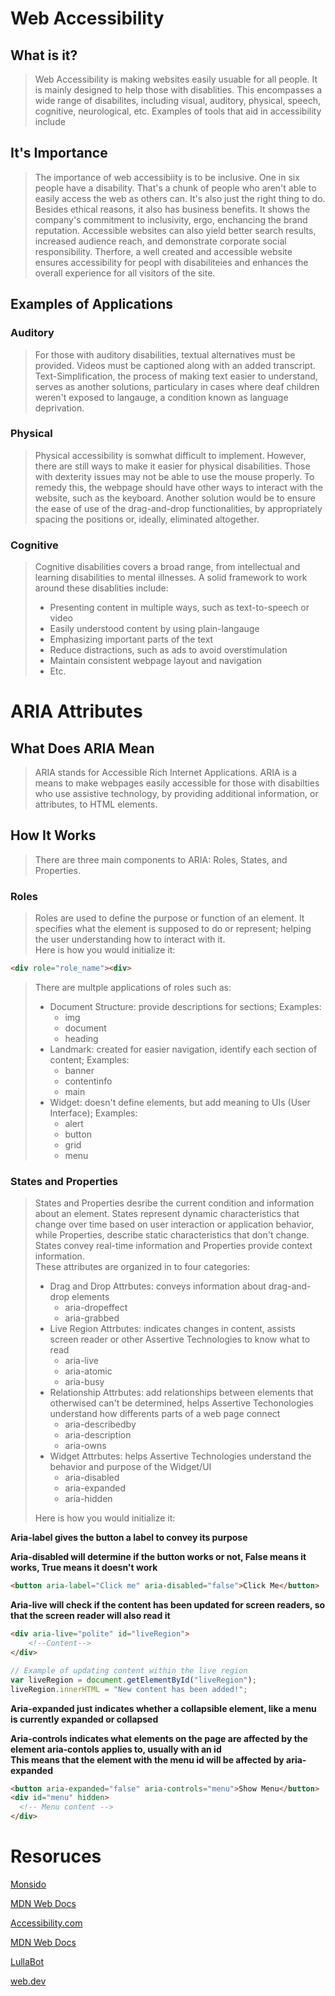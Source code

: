 # Web Accessibility
## What is it?
> Web Accessibility is making websites easily usuable for all people. It is mainly designed to help those with disablities. This encompasses a wide range of disabilites, including visual, auditory, physical, speech, cognitive, neurological, etc. Examples of tools that aid in accessibility include

## It's Importance
> The importance of web accessibiity is to be inclusive. One in six people have a disability. That's a chunk of people who aren't able to easily access the web as others can. It's also just the right thing to do. Besides ethical reasons, it also has business benefits. It shows the company's commitment to inclusivity, ergo, enchancing the brand reputation. Accessible websites can also yield better search results, increased audience reach, and demonstrate corporate social responsibility. Therfore, a well created and accessible website ensures accessibility for peopl with disabiliteies and enhances the overall experience for all visitors of the site.

## Examples of Applications
### Auditory
> For those with auditory disabilities, textual alternatives must be provided. Videos must be captioned along with an added transcript. Text-Simplification, the process of making text easier to understand, serves as another solutions, particulary in cases where deaf children weren't exposed to langauge, a condition known as language deprivation.

### Physical
> Physical accessibility is somwhat difficult to implement. However, there are still ways to make it easier for physical disabilities. Those with dexterity issues may not be able to use the mouse properly. To remedy this, the webpage should have other ways to interact with the website, such as the keyboard. Another solution would be to ensure the ease of use of the drag-and-drop functionalities, by appropriately spacing the positions or, ideally, eliminated altogether.

### Cognitive
> Cognitive disabilities covers a broad range, from intellectual and learning disabilities to mental illnesses. A solid framework to work around these disablities include:
> - Presenting content in multiple ways, such as text-to-speech or video
> - Easily understood content by using plain-langauge
> - Emphasizing important parts of the text
> - Reduce distractions, such as ads to avoid overstimulation
> - Maintain consistent webpage layout and navigation
> - Etc.

# ARIA Attributes
## What Does ARIA Mean
> ARIA stands for Accessible Rich Internet Applications. ARIA is a means to make webpages easily accessible for those with disabilties who use assistive technology, by providing additional information, or attributes, to HTML elements.

## How It Works
> There are three main components to ARIA: Roles, States, and Properties.

### Roles
> Roles are used to define the purpose or function of an element. It specifies what the element is supposed to do or represent; helping the user understanding how to interact with it.\
Here is how you would initialize it:
```html
<div role="role_name"><div>
```
> There are multple applications of roles such as:
> - Document Structure: provide descriptions for sections; Examples:
>   - img
>   - document 
>   - heading 
> - Landmark: created for easier navigation, identify each section of content; Examples:
>   - banner
>   - contentinfo
>   - main
> - Widget: doesn't define elements, but add meaning to UIs (User Interface); Examples:
>   - alert
>   - button
>   - grid
>   - menu

### States and Properties
> States and Properties desribe the current condition and information about an element. States represent dynamic characteristics that change over time based on user interaction or application behavior, while Properties, describe static characteristics that don't change. States convey real-time information and Properties provide context information. \
These attributes are organized in to four categories:
> - Drag and Drop Attrbutes: conveys information about drag-and-drop elements
>   - aria-dropeffect
>   - aria-grabbed
> - Live Region Attrbutes: indicates changes in content, assists screen reader or other Assertive Technologies to know what to read
>   - aria-live
>   - aria-atomic
>   - aria-busy
> - Relationship Attrbutes: add relationships between elements that otherwised can't be determined, helps Assertive Techonologies understand how differents parts of a web page connect
>   - aria-describedby
>   - aria-description
>   - aria-owns
> - Widget Attrbutes: helps Assertive Technologies understand the behavior and purpose of the Widget/UI
>   - aria-disabled
>   - aria-expanded
>   - aria-hidden
>
> Here is how you would initialize it:

**Aria-label gives the button a label to convey its purpose**

**Aria-disabled will determine if the button works or not, False means it works, True means it doesn't work**
```html
<button aria-label="Click me" aria-disabled="false">Click Me</button>
```


**Aria-live will check if the content has been updated for screen readers, so that the screen reader will also read it**
```html
<div aria-live="polite" id="liveRegion">
    <!--Content-->
</div>
```
```javascript
// Example of updating content within the live region
var liveRegion = document.getElementById("liveRegion");
liveRegion.innerHTML = "New content has been added!";
```

**Aria-expanded just indicates whether a collapsible element, like a menu is currently expanded or collapsed**

**Aria-controls indicates what elements on the page are affected by the element aria-contols applies to, usually with an id**<br>
**This means that the element with the menu id will be affected by aria-expanded**
```html
<button aria-expanded="false" aria-controls="menu">Show Menu</button>
<div id="menu" hidden>
  <!-- Menu content -->
</div>
```

# Resoruces

[Monsido](https://monsido.com/web-accessibility)

[MDN Web Docs](https://developer.mozilla.org/en-US/docs/Learn/Accessibility/What_is_accessibility)

[Accessibility.com](https://www.accessibility.com/blog/digital-accessibility-for-physical-disabilities)

[MDN Web Docs](https://developer.mozilla.org/en-US/docs/Web/Accessibility/ARIA/Attributes)

[LullaBot](https://www.lullabot.com/articles/what-heck-aria-beginners-guide-aria-accessibility)

[web.dev](https://web.dev/learn/accessibility/aria-html)
